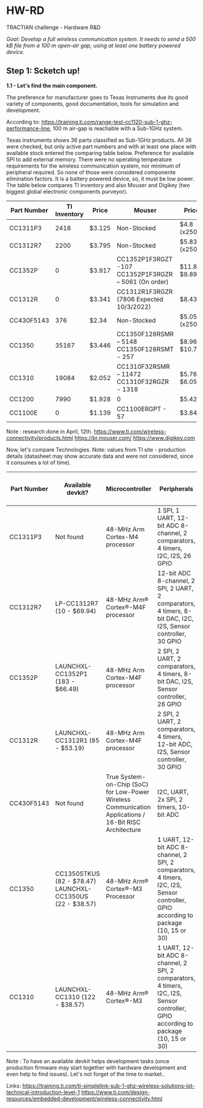 # HW-RD
TRACTIAN challenge - Hardware R&amp;D

*Goal: Develop a full wireless communication system. It needs to send a 500 kB file from a 100 m open-air gap, using at least one battery powered device.*

## Step 1: Scketch up! 

**1.1 - Let's find the main component.**

The preference for manufacturer goes to Texas Instruments due its good variety of components, good documentation, tools for simulation and development. 

According to: https://training.ti.com/range-test-cc1120-sub-1-ghz-performance-line, 100 m air-gap is reachable with a Sub-1GHz system.

Texas instruments shows 36 parts classified as Sub-1GHz products. All 36 were checked, but only active part numbers and with at least one place with available stock entered the comparing table below. Preference for available SPI to add external memory. There were no operating temperature requirements for the wireless communication system, nor minimum of peripheral required.  So none of those were considered componente elimination factors. It is a battery powered device, so, it must be low power.
The table below compares TI inventory and also Mouser and Digikey (two biggest global electronic components purveyor).

| Part Number | TI Inventory | Price | Mouser | Price | Digikey | Price |
|------|------|------|------|------|------|------|
| CC1311P3 | 2418 | $3.125 | Non-Stocked | $4.8 (x2500) | 0 | $8.92 |
| CC1312R7 | 2200 | $3.795 | Non-Stocked | $5.83 (x2500) | - | - |
| CC1352P | 0 | $3.917 | CC1352P1F3RGZT -107 CC1352P1F3RGZR – 5061 (On order) | $11.86 $9.89 | 0 | $9.4 |
| CC1312R | 0 | $3.341 | CC1312R1F3RGZR (7806 Expected 10/3/2022) | $8.43 | 0 | $8.02 |
| CC430F5143 | 376 | $2.34 | Non-Stocked | $5.05 (x250) | CC430F5143IRGZT - 250 | $6.74 |
| CC1350 | 35167 | $3.446 | CC1350F128RSMR – 5148 CC1350F128RSMT - 257 | $8.96 $10.7 | CC1350F128RSMR – 841 CC1350F128RHBR - 644 | $9.37 $8.27 |
| CC1310 | 19084 | $2.052 | CC1310F32RSMR – 11472 CC1310F32RGZR - 1318 | $5.76 $6.05 | CC1310F128RGZR – 2212 CC1310F32RGZT - 214 | $6.89 $6.15 |
| CC1200 | 7990 | $1.928 | 0 | $5.42 | 0 | $6.48 |
| CC1100E | 0 | $1.139 | CC1100ERGPT - 57 | $3.84 | CC1100ERGPT - 149 | $3.83 |

Note : research done in April, 12th. 
https://www.ti.com/wireless-connectivity/products.html 
https://br.mouser.com/
https://www.digikey.com

Now, let's compare Technologies. Note: values from TI site - production details (datasheet may show accurate data and were not considered, since it consumes a lot of time).

| Part Number | Available devkit? | Microcontroller | Peripherals | Memory | Power (active mode/standby mode/transmission mode*) |
|------|------|------|------|------|------|
| CC1311P3 | Not found | 48-MHz Arm Cortex-M4 processor | 1 SPI, 1 UART, 12-bit ADC 8-channel, 2 comparators, 4 timers, I2C, I2S, 26 GPIO | 32 KB RAM + 352 KB flash | 2.63 mA/ 0.7 uA / 65 mA |
| CC1312R7 | LP-CC1312R7 (10 - $69.94) | 48-MHz Arm® Cortex®-M4F processor | 12-bit ADC 8-channel, 2 SPI, 2 UART, 2 comparators, 4 timers, 8-bit DAC, I2C, I2S, Sensor controller, 30 GPIO | 256 KB ROM+ 704 KB flash | 2.63 mA/ 0.8 uA / 24.9 mA |
| CC1352P | LAUNCHXL-CC1352P1 (183 - $66.49)  | 48-MHz Arm Cortex-M4F processor | 2 SPI, 2 UART, 2 comparators, 4 timers, 8-bit DAC, I2S, Sensor controller, 26 GPIO | 256 KB ROM + 352 KB flash | 5.8 mA/ 0.85 uA / 24.9 mA |
| CC1312R | LAUNCHXL-CC1312R1 (85 - $53.19) | 48-MHz Arm Cortex-M4F processor | 2 SPI, 2 UART, 2 comparators, 4 timers, 12-bit ADC, I2S, Sensor controller, 30 GPIO | 80KB SRAM + 256 KB ROM + 352 KB flash | 5.8 mA/ 0.85 uA / 24.9 mA |
| CC430F5143 | Not found | True System-on-Chip (SoC) for Low-Power Wireless Communication Applications / 16-Bit RISC Architecture | I2C, UART,  2x SPI, 2 timers, 10-bit ADC | 4 KB RAM +  32 KB flash | 160 uA / 2 uA/ 15 mA |
| CC1350 | CC1350STKUS (82 - $78.47) LAUNCHXL-CC1350US (22 - $38.57) | 48-MHz Arm® Cortex®-M3 Processor | 1 UART, 12-bit ADC 8-channel, 2 SPI, 2 comparators, 4 timers, I2C, I2S, Sensor controller, GPIO according to package (10, 15 or 30) | 28KB SRAM + 128 KB flash | 5.4 mA/ 0.7 uA/ 13.4 mA |
| CC1310 | LAUNCHXL-CC1310 (122 - $38.57) | 48-MHz Arm® Cortex®-M3 | 1 UART, 12-bit ADC 8-channel, 2 SPI, 2 comparators, 4 timers, I2C, I2S, Sensor controller, GPIO according to package (10, 15 or 30) | 28 KB SRAM + 128 KB flash | 5.4 mA/ 0.7 uA/ 13.4 mA |

Note : To have an available devkit helps development tasks (once production firmware may start together with hardware development and even help to find issues).  Let's not forget of the  time to market..

Links: 
https://training.ti.com/ti-simplelink-sub-1-ghz-wireless-solutions-iot-technical-introduction-level-1
https://www.ti.com/design-resources/embedded-development/wireless-connectivity.html



